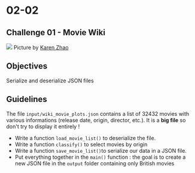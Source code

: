# 02-02

## Challenge 01 - Movie Wiki

![](https://images.unsplash.com/photo-1524712245354-2c4e5e7121c0?ixlib=rb-1.2.1&ixid=eyJhcHBfaWQiOjEyMDd9&auto=format&fit=crop&w=1489&q=80)
Picture by [Karen Zhao](https://unsplash.com/photos/jLRIsfkWRGo)

## Objectives

Serialize and deserialize JSON files

## Guidelines

The file `input/wiki_movie_plots.json` contains a list of 32432 movies with various informations (release date, origin, director, etc.). It is a **big file** so don't try to display it entirely !

- Write a function `load_movie_list()` to deserialize the file.
- Write a function `classify()` to select movies by origin
- Write a function `save_movie_list()`to serialize our data in a JSON file.
- Put everything together in the `main()` function : the goal is to create a new JSON file in the `output` folder containing only British movies